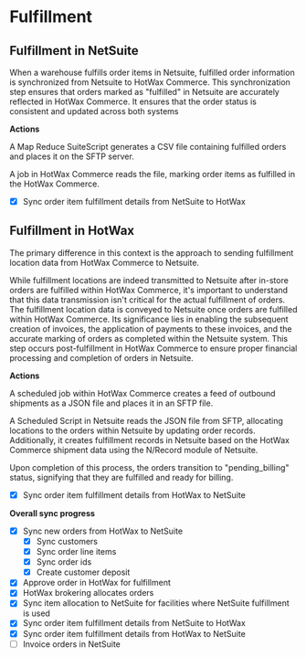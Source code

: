 # Fulfillment

## Fulfillment in NetSuite

When a warehouse fulfills order items in Netsuite, fulfilled order information is synchronized from Netsuite to HotWax Commerce. This synchronization step ensures that orders marked as "fulfilled" in Netsuite are accurately reflected in HotWax Commerce. It ensures that the order status is consistent and updated across both systems

**Actions**

A Map Reduce SuiteScript generates a CSV file containing fulfilled orders and places it on the SFTP server.

A job in HotWax Commerce reads the file, marking order items as fulfilled in the HotWax Commerce.

- [x] Sync order item fulfillment details from NetSuite to HotWax

## Fulfillment in HotWax

The primary difference in this context is the approach to sending fulfillment location data from HotWax Commerce to Netsuite.

While fulfillment locations are indeed transmitted to Netsuite after in-store orders are fulfilled within HotWax Commerce, it's important to understand that this data transmission isn't critical for the actual fulfillment of orders. The fulfillment location data is conveyed to Netsuite once orders are fulfilled within HotWax Commerce. Its significance lies in enabling the subsequent creation of invoices, the application of payments to these invoices, and the accurate marking of orders as completed within the Netsuite system. This step occurs post-fulfillment in HotWax Commerce to ensure proper financial processing and completion of orders in Netsuite.

**Actions**

A scheduled job within HotWax Commerce creates a feed of outbound shipments as a JSON file and places it in an SFTP file.

A Scheduled Script in Netsuite reads the JSON file from SFTP, allocating locations to the orders within Netsuite by updating order records. Additionally, it creates fulfillment records in Netsuite based on the HotWax Commerce shipment data using the N/Record module of Netsuite. 

Upon completion of this process, the orders transition to "pending_billing" status, signifying that they are fulfilled and ready for billing.

- [x] Sync order item fulfillment details from HotWax to NetSuite



**Overall sync progress**

- [x] Sync new orders from HotWax to NetSuite
  - [x] Sync customers
  - [x] Sync order line items
  - [x] Sync order ids
  - [x] Create customer deposit
- [x] Approve order in HotWax for fulfillment
- [x] HotWax brokering allocates orders
- [x] Sync item allocation to NetSuite for facilities where NetSuite fulfillment is used
- [x] Sync order item fulfillment details from NetSuite to HotWax
- [x] Sync order item fulfillment details from HotWax to NetSuite
- [ ] Invoice orders in NetSuite